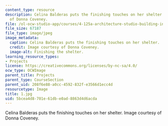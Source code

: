 ```yaml
---
content_type: resource
description: Celina Balderas puts the finishing touches on her shelter. Image courtesy
  of Donna Coveney.
file: /ol-ocw-studio-app/courses/4-125a-architecture-studio-building-in-landscapes-fall-2005/5bcea4d8701e61dbe0ad8863d4d6acda_1.jpg
file_size: 67187
file_type: image/jpeg
image_metadata:
  caption: Celina Balderas puts the finishing touches on her shelter.
  credit: Image courtesy of Donna Coveney.
  image-alt: Finishing the shelter.
learning_resource_types:
- Projects
license: https://creativecommons.org/licenses/by-nc-sa/4.0/
ocw_type: OCWImage
parent_title: Projects
parent_type: CourseSection
parent_uid: 208f6e88-a0cc-4592-832f-e3566d1ecc4d
resourcetype: Image
title: 1.jpg
uid: 5bcea4d8-701e-61db-e0ad-8863d4d6acda
---
```

Celina Balderas puts the finishing touches on her shelter. Image courtesy of Donna Coveney.